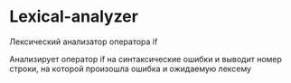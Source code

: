 # Lexical-analyzer
Лексический анализатор оператора if

Анализирует оператор if на синтаксические ошибки и выводит номер строки, на которой произошла ошибка и ожидаемую лексему
